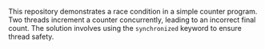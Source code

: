 This repository demonstrates a race condition in a simple counter program. Two threads increment a counter concurrently, leading to an incorrect final count. The solution involves using the `synchronized` keyword to ensure thread safety.